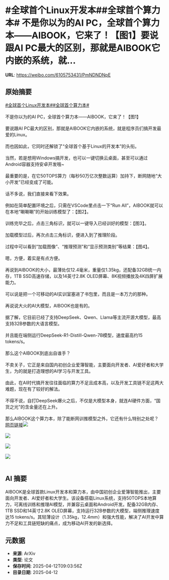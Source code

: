 # #全球首个Linux开发本##全球首个算力本# 不是你以为的AI PC，全球首个算力本——AIBOOK，它来了！【图1】要说跟AI PC最大的区别，那就是AIBOOK它内嵌的系统，就...

**URL**: https://weibo.com/6105753431/PmNDNDNpE

## 原始摘要

<a href="https://m.weibo.cn/search?containerid=231522type%3D1%26t%3D10%26q%3D%23%E5%85%A8%E7%90%83%E9%A6%96%E4%B8%AALinux%E5%BC%80%E5%8F%91%E6%9C%AC%23&amp;extparam=%23%E5%85%A8%E7%90%83%E9%A6%96%E4%B8%AALinux%E5%BC%80%E5%8F%91%E6%9C%AC%23" data-hide=""><span class="surl-text">#全球首个Linux开发本#</span></a><a href="https://m.weibo.cn/search?containerid=231522type%3D1%26t%3D10%26q%3D%23%E5%85%A8%E7%90%83%E9%A6%96%E4%B8%AA%E7%AE%97%E5%8A%9B%E6%9C%AC%23&amp;extparam=%23%E5%85%A8%E7%90%83%E9%A6%96%E4%B8%AA%E7%AE%97%E5%8A%9B%E6%9C%AC%23" data-hide=""><span class="surl-text">#全球首个算力本#</span></a> <br><br>不是你以为的AI PC，全球首个算力本——AIBOOK，它来了！【图1】<br><br>要说跟AI PC最大的区别，那就是AIBOOK它内嵌的系统，就是程序员们搞开发最爱的Linux。<br><br>而也因如此，它同时还解锁了“全球首个基于Linux的开发本”的头衔。<br><br>当然，若是想用Windows搞开发，也可以一键切换云桌面，甚至可以通过Android容器支持安卓开发哦~<br><br>最重要的是，在它50TOPS算力（每秒50万亿次整数运算）加持下，断网随地“大小开发”已经变成了可能。<br><br>话不多说，我们直接来看下效果。<br><br>例如在简单配置环境之后，只需在VSCode里点击一下“Run All”，AIBOOK就可以在本地“唰唰唰”的开始训练模型了：【图2】。<br><br>训练完毕之后，点击三角标识，就可以一键导入已经训好的模型：【图3】。<br><br>加载模型过后，再次点击三角标识，便进入到了推理阶段。<br><br>过程中可以看到“加载图像”、“推理预测”和“显示预测类别”等结果：【图4】。<br><br>嗯，方便，着实是有点方便。<br><br>再说到AIBOOK的大小，最薄处仅12.4毫米，重量仅1.35kg，还配备32GB统一内存，1TB SSD高速存储，以及14英寸2.8K OLED屏幕、8K视频播放及4K四屏扩展能力。<br><br>可以说是把一个可移动的AI实训室塞进了书包里，而且是一本万力的那种。<br><br>再说说大火的AI大模型，AIBOOK也是有的。<br><br>据了解，它目前已经了支持DeepSeek、Qwen、Llama等主流开源大模型，最高支持32B参数的大语言模型。<br><br>并且能在端侧运行DeepSeek-R1-Distill-Qwen-7B模型，速度最高约15 tokens/s。<br><br>那么这个AIBOOK到底出自谁手？<br><br>不卖关子，它正是来自国内初创企业爱簿智能，主要面向开发者、AI爱好者和大学生，为的就是打造理想的AI学习与开发工具。<br><br>由此，在AI时代搞开发往往面临的算力不足且成本高，以及开发工具链不足这两大难题，现在有了较好的解法。<br><br>不得不说，自打DeepSeek爆火之后，不仅是大模型本身，就连AI硬件方面，“国货之光”的含金量还在上升。<br><br>那么AIBOOK这个算力本，除了能断网训推模型之外，它还有什么特别之处呢？<a href="https://weibo.cn/sinaurl?u=https%3A%2F%2Fmp.weixin.qq.com%2Fs%2FgD4Bi-Pb8UufRH_F3icv5g" data-hide=""><span class="url-icon"><img style="width: 1rem;height: 1rem" src="https://h5.sinaimg.cn/upload/2015/09/25/3/timeline_card_small_web_default.png" referrerpolicy="no-referrer"></span><span class="surl-text">网页链接</span></a><img style="" src="https://tvax3.sinaimg.cn/large/006Fd7o3ly1i0d4vxkqeag30px0eknpf.gif" referrerpolicy="no-referrer"><br><br><img style="" src="https://tvax3.sinaimg.cn/large/006Fd7o3ly1i0d4wouxaqg30r10f7hdu.gif" referrerpolicy="no-referrer"><br><br><img style="" src="https://tvax2.sinaimg.cn/large/006Fd7o3ly1i0d4wvyp8kg30r10f7npd.gif" referrerpolicy="no-referrer"><br><br><img style="" src="https://tvax1.sinaimg.cn/large/006Fd7o3ly1i0d4x6bcxlg30r10f7b2a.gif" referrerpolicy="no-referrer"><br><br>

## AI 摘要

AIBOOK是全球首款Linux开发本和算力本，由中国初创企业爱簿智能推出，主要面向开发者、AI爱好者和大学生。该设备搭载Linux系统，支持50TOPS本地算力，可离线训练和推理AI模型，并兼容云桌面和Android开发。配备32GB内存、1TB SSD和14英寸2.8K OLED屏幕，支持运行32B参数的大模型，端侧推理速度达15 tokens/s。其轻薄设计（1.35kg，12.4mm）和强大性能，解决了AI开发中算力不足和工具链短缺的痛点，成为移动AI开发的新选择。

## 元数据

- **来源**: ArXiv
- **类型**: 论文
- **保存时间**: 2025-04-12T09:03:56Z
- **目录日期**: 2025-04-12
